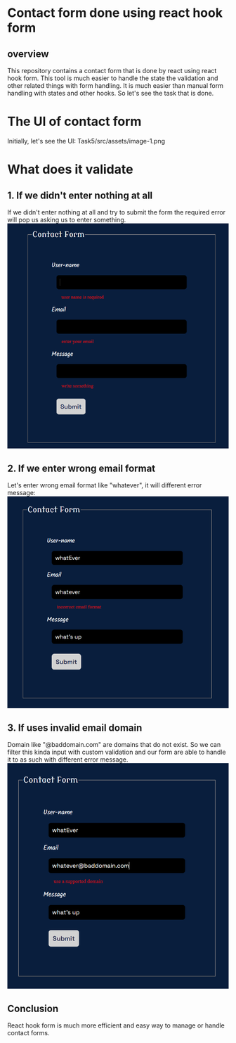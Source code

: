 # Contact form done using react hook form
## overview
This repository contains a contact form that is done by react using react hook form. This tool is much easier to handle the state the validation and other related things with form handling. It is much easier than manual form handling with states and other hooks. So let's see the task that is done.

# The UI of contact form
 Initially, let's see the UI:
  Task5/src/assets/image-1.png
 
# What does it validate
## 1. If we didn't enter nothing at all
 If we didn't enter nothing at all and try to submit the form the required error will pop us asking us to enter something.
 ![alt text](image-2.png)
## 2. If we enter wrong email format
 Let's enter wrong email format like "whatever", it will different error message:
 ![alt text](image-3.png)
 

## 3. If uses invalid email domain
 Domain like "@baddomain.com" are domains that do not exist. So we can filter this kinda input with custom validation and our form are able to handle it to as such with different error message.
 ![alt text](image-1.png)

 ## Conclusion
  React hook form is much more efficient and easy way to manage or handle contact forms. 